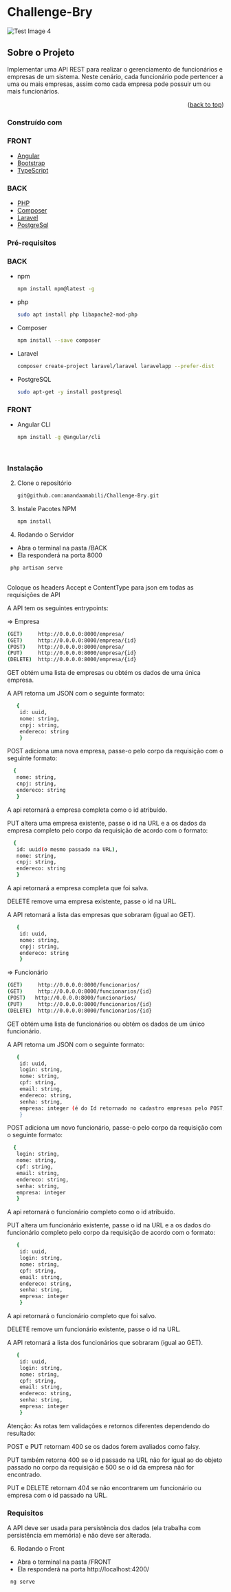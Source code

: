 # Challenge-Bry


![Test Image 4](https://res.cloudinary.com/practicaldev/image/fetch/s--7ZktNpFg--/c_limit%2Cf_auto%2Cfl_progressive%2Cq_auto%2Cw_880/https://dev-to-uploads.s3.amazonaws.com/uploads/articles/jwj38ggnwcjb1bh91tpp.png)


## Sobre o Projeto


 Implementar uma API REST para realizar o gerenciamento de funcionários e empresas de um sistema.
Neste cenário, cada funcionário pode pertencer a uma ou mais empresas, assim como cada empresa
pode possuir um ou mais funcionários. 

<p align="right">(<a href="#top">back to top</a>)</p>



### Construído com


### FRONT

* [Angular](https://angular.io/)
* [Bootstrap](https://getbootstrap.com/docs/5.1/getting-started/introduction/)
* [TypeScript](https://www.typescriptlang.org/)

### BACK

* [PHP](https://www.php.net/)
* [Composer](https://www.npmjs.com/package/composer)
* [Laravel](https://laravel.com/)
* [PostgreSql](https://www.postgresql.org/)



### Pré-requisitos

### BACK

* npm
  ```sh
  npm install npm@latest -g
  ```

* php
  ```sh
  sudo apt install php libapache2-mod-php
  ```
* Composer
  ```sh
  npm install --save composer
  ```  
* Laravel
  ```sh
  composer create-project laravel/laravel laravelapp --prefer-dist
  ```
  
* PostgreSQL
  ```sh
  sudo apt-get -y install postgresql
  ```
  
### FRONT  
  
* Angular CLI

  ```sh
  npm install -g @angular/cli
  ```
  <br/>
  
  

### Instalação



2. Clone o repositório
   ```sh
   git@github.com:amandaamabili/Challenge-Bry.git
   ```
3. Instale Pacotes NPM
   ```sh
   npm install 
   ```

4. Rodando o Servidor
<ul> 
  <li> 
   Abra o terminal na pasta /BACK
   </li>
  <li> 
   Ela responderá na porta 8000
   </li></ul>

```sh
 php artisan serve
  
   ```

Coloque os headers Accept e ContentType para json em todas as requisições de API

A API tem os seguintes entrypoints:

=> Empresa

```sh
(GET)     http://0.0.0.0:8000/empresa/
(GET)     http://0.0.0.0:8000/empresa/{id}
(POST)    http://0.0.0.0:8000/empresa/
(PUT)     http://0.0.0.0:8000/empresa/{id}
(DELETE)  http://0.0.0.0:8000/empresa/{id}
   ```
   
GET obtém uma lista de empresas ou obtém os dados de uma única  empresa.

A API retorna um JSON com o seguinte formato:

```sh
   {
    id: uuid,
    nome: string,
    cnpj: string,
    endereco: string
    }
   ```
   
POST adiciona uma nova empresa, passe-o pelo corpo da requisição com o seguinte formato: 
 
 ```sh
   {
    nome: string,
    cnpj: string,
    endereco: string
    }
   ```
A api retornará a empresa completa como o id atribuído.

PUT altera uma empresa existente, passe o id na URL e a os dados da empresa completo pelo corpo da requisição de acordo com o formato: 
 
 ```sh
   {
    id: uuid(o mesmo passado na URL),
    nome: string,
    cnpj: string,
    endereco: string
    }
   ```
A api retornará a empresa completa que foi salva.

DELETE remove uma empresa existente, passe o id na URL.

A API retornará a lista das empresas que sobraram (igual ao GET).

```sh
   {
    id: uuid,
    nome: string,
    cnpj: string,
    endereco: string
    }
   ```
 
=> Funcionário

```sh
(GET)     http://0.0.0.0:8000/funcionarios/
(GET)     http://0.0.0.0:8000/funcionarios/{id}
(POST)   http://0.0.0.0:8000/funcionarios/
(PUT)     http://0.0.0.0:8000/funcionarios/{id}
(DELETE)  http://0.0.0.0:8000/funcionarios/{id}
   ```
GET obtém uma lista de funcionários ou obtém os dados de um único funcionário.

A API retorna um JSON com o seguinte formato:

```sh
   {
    id: uuid,
    login: string,
    nome: string,
    cpf: string,
    email: string,
    endereco: string,
    senha: string,
    empresa: integer (é do Id retornado no cadastro empresas pelo POST, é necessário ao menos uma empresa ter sido cadastrada para não dar erro 500  (Internal         Server Error já que ambas API's são relacionadas)
    }
   ```
   
POST adiciona um novo funcionário, passe-o pelo corpo da requisição com o seguinte formato: 
 
 ```sh
   {
    login: string,
    nome: string,
    cpf: string,
    email: string,
    endereco: string,
    senha: string,
    empresa: integer
    }
   ```
A api retornará o funcionário completo como o id atribuído.

PUT altera um funcionário existente, passe o id na URL e a os dados do funcionário completo pelo corpo da requisição de acordo com o formato: 
 

```sh
   {
    id: uuid,
    login: string,
    nome: string,
    cpf: string,
    email: string,
    endereco: string,
    senha: string,
    empresa: integer 
    }
   ```
A api retornará o funcionário completo que foi salvo.

DELETE remove um funcionário existente, passe o id na URL.

A API retornará a lista dos funcionários que sobraram (igual ao GET).


```sh
   {
    id: uuid,
    login: string,
    nome: string,
    cpf: string,
    email: string,
    endereco: string,
    senha: string,
    empresa: integer 
    }
   ```
   
Atenção: As rotas tem validações e retornos diferentes dependendo do resultado:

POST e PUT retornam 400 se os dados forem avaliados como falsy.

PUT também retorna 400 se o id passado na URL não for igual ao do objeto passado no corpo da requisição e 500 se o id da empresa não for encontrado.

PUT e DELETE retornam 404 se não encontrarem um funcionário ou empresa com o id passado na URL.

### Requisitos

A API deve ser usada para persistência dos dados (ela trabalha com persistência em memória) e não deve ser alterada.

6. Rodando o Front
<ul> 
  <li> 
   Abra o terminal na pasta /FRONT
   </li>
  <li> 
   Ela responderá na porta http://localhost:4200/
   </li></ul>


```sh
 ng serve  
   ```
   
  
